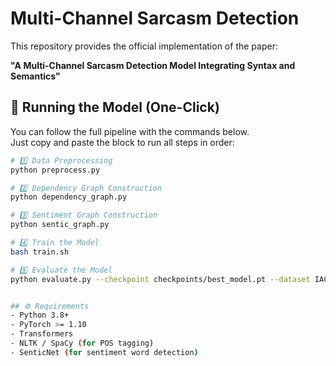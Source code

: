 # Multi-Channel Sarcasm Detection

This repository provides the official implementation of the paper:

**"A Multi-Channel Sarcasm Detection Model Integrating Syntax and Semantics"**

## 🏃 Running the Model (One-Click)

You can follow the full pipeline with the commands below.  
Just copy and paste the block to run all steps in order:

```bash
# 1️⃣ Data Preprocessing
python preprocess.py 

# 2️⃣ Dependency Graph Construction
python dependency_graph.py 

# 3️⃣ Sentiment Graph Construction
python sentic_graph.py 

# 4️⃣ Train the Model
bash train.sh

# 5️⃣ Evaluate the Model
python evaluate.py --checkpoint checkpoints/best_model.pt --dataset IAC1


## ⚙️ Requirements
- Python 3.8+
- PyTorch >= 1.10
- Transformers
- NLTK / SpaCy (for POS tagging)
- SenticNet (for sentiment word detection)




